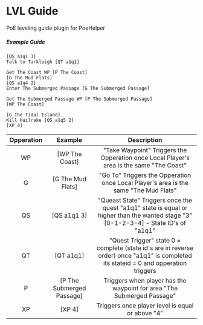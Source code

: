 # LVL Guide

PoE leveling guide plugin for PoeHelper

##### Example Guide
```
[QS a1q1 3]
Talk to Tarkleigh [QT a1q1]

Get The Coast WP [P The Coast]
[G The Mud Flats]
[QS a1q4 2]
Enter The Submerged Passage [G The Submerged Passage]

Get The Submerged Passage WP [P The Submerged Passage]
[WP The Coast]

[G The Tidal Island]
Kill Hailrake [QS a1q5 2]
[XP 4]

```
**Opperation**|**Example**|**Description**
:-----:|:-----:|:-----:
WP|[WP The Coast]|"Take Waypoint" Triggers the Opperation once Local Player's area is the same "The Coast"
G|[G The Mud Flats]|"Go To" Triggers the Opperation once Local Player's area is the same "The Mud Flats"
QS|[QS a1q1 3]|"Queast State" Triggers once the quest "a1q1" state is equal or higher than the wanted stage "3" [0-1-2-3-4] - State ID's of "a1q1"
QT|[QT a1q1]|"Quest Trigger" state 0 = complete (state id's are in reverse order) once "a1q1" is completed its stateid = 0 and opperation triggers
P|[P The Submerged Passage]|Triggers when player has the waypoint for area "The Submerged Passage"
XP|[XP 4]| Triggers once player level is equal or above "4"
